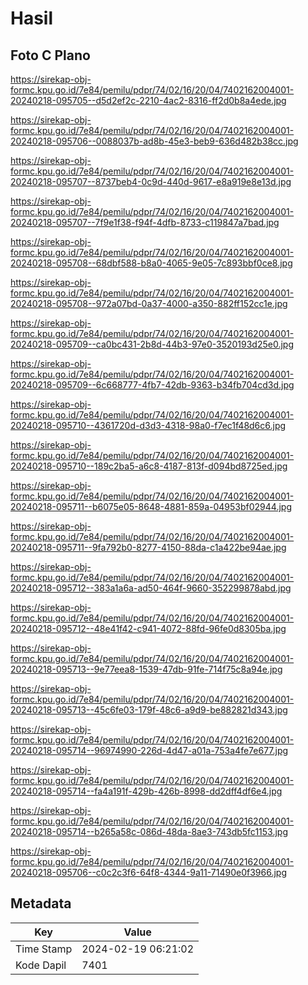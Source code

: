 # Hasil

## Foto C Plano

https://sirekap-obj-formc.kpu.go.id/7e84/pemilu/pdpr/74/02/16/20/04/7402162004001-20240218-095705--d5d2ef2c-2210-4ac2-8316-ff2d0b8a4ede.jpg

https://sirekap-obj-formc.kpu.go.id/7e84/pemilu/pdpr/74/02/16/20/04/7402162004001-20240218-095706--0088037b-ad8b-45e3-beb9-636d482b38cc.jpg

https://sirekap-obj-formc.kpu.go.id/7e84/pemilu/pdpr/74/02/16/20/04/7402162004001-20240218-095707--8737beb4-0c9d-440d-9617-e8a919e8e13d.jpg

https://sirekap-obj-formc.kpu.go.id/7e84/pemilu/pdpr/74/02/16/20/04/7402162004001-20240218-095707--7f9e1f38-f94f-4dfb-8733-c119847a7bad.jpg

https://sirekap-obj-formc.kpu.go.id/7e84/pemilu/pdpr/74/02/16/20/04/7402162004001-20240218-095708--68dbf588-b8a0-4065-9e05-7c893bbf0ce8.jpg

https://sirekap-obj-formc.kpu.go.id/7e84/pemilu/pdpr/74/02/16/20/04/7402162004001-20240218-095708--972a07bd-0a37-4000-a350-882ff152cc1e.jpg

https://sirekap-obj-formc.kpu.go.id/7e84/pemilu/pdpr/74/02/16/20/04/7402162004001-20240218-095709--ca0bc431-2b8d-44b3-97e0-3520193d25e0.jpg

https://sirekap-obj-formc.kpu.go.id/7e84/pemilu/pdpr/74/02/16/20/04/7402162004001-20240218-095709--6c668777-4fb7-42db-9363-b34fb704cd3d.jpg

https://sirekap-obj-formc.kpu.go.id/7e84/pemilu/pdpr/74/02/16/20/04/7402162004001-20240218-095710--4361720d-d3d3-4318-98a0-f7ec1f48d6c6.jpg

https://sirekap-obj-formc.kpu.go.id/7e84/pemilu/pdpr/74/02/16/20/04/7402162004001-20240218-095710--189c2ba5-a6c8-4187-813f-d094bd8725ed.jpg

https://sirekap-obj-formc.kpu.go.id/7e84/pemilu/pdpr/74/02/16/20/04/7402162004001-20240218-095711--b6075e05-8648-4881-859a-04953bf02944.jpg

https://sirekap-obj-formc.kpu.go.id/7e84/pemilu/pdpr/74/02/16/20/04/7402162004001-20240218-095711--9fa792b0-8277-4150-88da-c1a422be94ae.jpg

https://sirekap-obj-formc.kpu.go.id/7e84/pemilu/pdpr/74/02/16/20/04/7402162004001-20240218-095712--383a1a6a-ad50-464f-9660-352299878abd.jpg

https://sirekap-obj-formc.kpu.go.id/7e84/pemilu/pdpr/74/02/16/20/04/7402162004001-20240218-095712--48e41f42-c941-4072-88fd-96fe0d8305ba.jpg

https://sirekap-obj-formc.kpu.go.id/7e84/pemilu/pdpr/74/02/16/20/04/7402162004001-20240218-095713--9e77eea8-1539-47db-91fe-714f75c8a94e.jpg

https://sirekap-obj-formc.kpu.go.id/7e84/pemilu/pdpr/74/02/16/20/04/7402162004001-20240218-095713--45c6fe03-179f-48c6-a9d9-be882821d343.jpg

https://sirekap-obj-formc.kpu.go.id/7e84/pemilu/pdpr/74/02/16/20/04/7402162004001-20240218-095714--96974990-226d-4d47-a01a-753a4fe7e677.jpg

https://sirekap-obj-formc.kpu.go.id/7e84/pemilu/pdpr/74/02/16/20/04/7402162004001-20240218-095714--fa4a191f-429b-426b-8998-dd2dff4df6e4.jpg

https://sirekap-obj-formc.kpu.go.id/7e84/pemilu/pdpr/74/02/16/20/04/7402162004001-20240218-095714--b265a58c-086d-48da-8ae3-743db5fc1153.jpg

https://sirekap-obj-formc.kpu.go.id/7e84/pemilu/pdpr/74/02/16/20/04/7402162004001-20240218-095706--c0c2c3f6-64f8-4344-9a11-71490e0f3966.jpg


## Metadata

| Key        | Value               |
| ---------- | ------------------- |
| Time Stamp | 2024-02-19 06:21:02 |
| Kode Dapil | 7401                |



